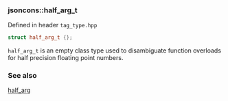 ### jsoncons::half_arg_t 

Defined in header `tag_type.hpp`

```c++
struct half_arg_t {};
```

`half_arg_t` is an empty class type used to disambiguate function overloads for half precision floating point numbers.

### See also

[half_arg](half_arg.md)
